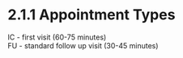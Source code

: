 # 2.1.1 Appointment Types

IC - first visit \(60-75 minutes\)   
FU - standard follow up visit \(30-45 minutes\)

